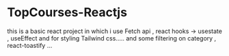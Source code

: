 # TopCourses-Reactjs

this is a basic react project in which i use Fetch api , react hooks -> usestate , useEffect and for styling Tailwind css.....
and some filtering on category , react-toastify ...

